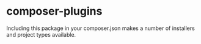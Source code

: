 # composer-plugins
Including this package in your composer.json makes a number of installers and project types available.
